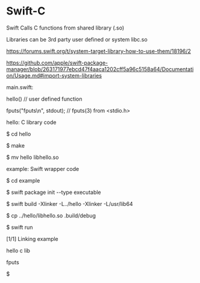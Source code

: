# Swift-C
Swift Calls C functions from shared library (.so)

Libraries can be 3rd party user defined or system libc.so

https://forums.swift.org/t/system-target-library-how-to-use-them/18196/2

https://github.com/apple/swift-package-manager/blob/263171977ebcd47f4aaca1202cff5a96c5158a64/Documentation/Usage.md#import-system-libraries

main.swift:

hello()  // user defined function

fputs("fputs\n", stdout);  // fputs(3) from <stdio.h>

hello: C library code

$ cd hello

$ make

$ mv hello libhello.so

example: Swift wrapper code

$ cd example

$ swift package init --type executable

$ swift build -Xlinker -L../hello -Xlinker -L/usr/lib64

$ cp ../hello/libhello.so .build/debug

$ swift run

[1/1] Linking example

hello c lib

fputs

$
